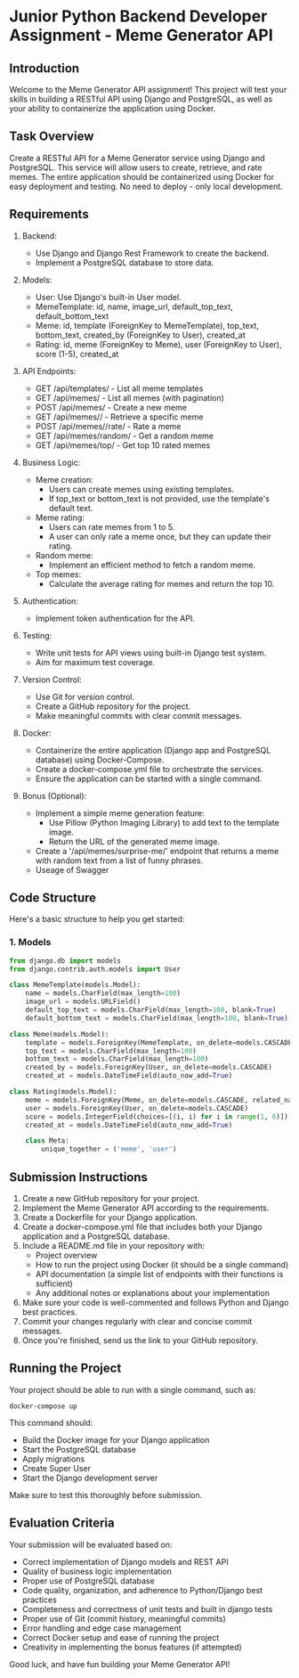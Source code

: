 # Junior Python Backend Developer Assignment - Meme Generator API

## Introduction

Welcome to the Meme Generator API assignment! This project will test your skills in building a RESTful API using Django and PostgreSQL, as well as your ability to containerize the application using Docker.

## Task Overview

Create a RESTful API for a Meme Generator service using Django and PostgreSQL. This service will allow users to create, retrieve, and rate memes. The entire application should be containerized using Docker for easy deployment and testing. No need to deploy - only local development.


## Requirements

1. Backend:

   - Use Django and Django Rest Framework to create the backend.
   - Implement a PostgreSQL database to store data.

2. Models:

   - User: Use Django's built-in User model.
   - MemeTemplate: id, name, image_url, default_top_text, default_bottom_text
   - Meme: id, template (ForeignKey to MemeTemplate), top_text, bottom_text, created_by (ForeignKey to User), created_at
   - Rating: id, meme (ForeignKey to Meme), user (ForeignKey to User), score (1-5), created_at

3. API Endpoints:

   - GET /api/templates/ - List all meme templates
   - GET /api/memes/ - List all memes (with pagination)
   - POST /api/memes/ - Create a new meme
   - GET /api/memes/<id>/ - Retrieve a specific meme
   - POST /api/memes/<id>/rate/ - Rate a meme
   - GET /api/memes/random/ - Get a random meme
   - GET /api/memes/top/ - Get top 10 rated memes

4. Business Logic:

   - Meme creation:
     - Users can create memes using existing templates.
     - If top_text or bottom_text is not provided, use the template's default text.
   - Meme rating:
     - Users can rate memes from 1 to 5.
     - A user can only rate a meme once, but they can update their rating.
   - Random meme:
     - Implement an efficient method to fetch a random meme.
   - Top memes:
     - Calculate the average rating for memes and return the top 10.

5. Authentication:

   - Implement token authentication for the API.

6. Testing:

   - Write unit tests for API views using built-in Django test system.
   - Aim for maximum test coverage.

7. Version Control:

   - Use Git for version control.
   - Create a GitHub repository for the project.
   - Make meaningful commits with clear commit messages.

8. Docker:

   - Containerize the entire application (Django app and PostgreSQL database) using Docker-Compose.
   - Create a docker-compose.yml file to orchestrate the services.
   - Ensure the application can be started with a single command.

9. Bonus (Optional):
   - Implement a simple meme generation feature:
     - Use Pillow (Python Imaging Library) to add text to the template image.
     - Return the URL of the generated meme image.
   - Create a '/api/memes/surprise-me/' endpoint that returns a meme with random text from a list of funny phrases.
   - Useage of Swagger


## Code Structure

Here's a basic structure to help you get started:

### 1. Models

```python
from django.db import models
from django.contrib.auth.models import User

class MemeTemplate(models.Model):
    name = models.CharField(max_length=100)
    image_url = models.URLField()
    default_top_text = models.CharField(max_length=100, blank=True)
    default_bottom_text = models.CharField(max_length=100, blank=True)

class Meme(models.Model):
    template = models.ForeignKey(MemeTemplate, on_delete=models.CASCADE)
    top_text = models.CharField(max_length=100)
    bottom_text = models.CharField(max_length=100)
    created_by = models.ForeignKey(User, on_delete=models.CASCADE)
    created_at = models.DateTimeField(auto_now_add=True)

class Rating(models.Model):
    meme = models.ForeignKey(Meme, on_delete=models.CASCADE, related_name='ratings')
    user = models.ForeignKey(User, on_delete=models.CASCADE)
    score = models.IntegerField(choices=[(i, i) for i in range(1, 6)])
    created_at = models.DateTimeField(auto_now_add=True)

    class Meta:
        unique_together = ('meme', 'user')
```


## Submission Instructions

1. Create a new GitHub repository for your project.
2. Implement the Meme Generator API according to the requirements.
3. Create a Dockerfile for your Django application.
4. Create a docker-compose.yml file that includes both your Django application and a PostgreSQL database.
5. Include a README.md file in your repository with:
   - Project overview
   - How to run the project using Docker (it should be a single command)
   - API documentation (a simple list of endpoints with their functions is sufficient)
   - Any additional notes or explanations about your implementation
6. Make sure your code is well-commented and follows Python and Django best practices.
7. Commit your changes regularly with clear and concise commit messages.
8. Once you're finished, send us the link to your GitHub repository.

## Running the Project

Your project should be able to run with a single command, such as:

```
docker-compose up
```

This command should:

- Build the Docker image for your Django application
- Start the PostgreSQL database
- Apply migrations
- Create Super User
- Start the Django development server

Make sure to test this thoroughly before submission.

## Evaluation Criteria

Your submission will be evaluated based on:

- Correct implementation of Django models and REST API
- Quality of business logic implementation
- Proper use of PostgreSQL database
- Code quality, organization, and adherence to Python/Django best practices
- Completeness and correctness of unit tests and built in django tests
- Proper use of Git (commit history, meaningful commits)
- Error handling and edge case management
- Correct Docker setup and ease of running the project
- Creativity in implementing the bonus features (if attempted)

Good luck, and have fun building your Meme Generator API!
